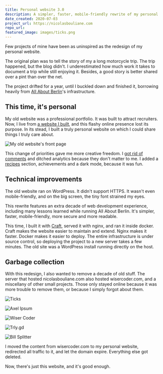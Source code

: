 ```yaml
---
title: Personal website 3.0
description: A simpler, faster, mobile-friendly rewrite of my personal website.
date_created: 2020-07-03
project_url: https://nicolasbouliane.com
repo_url: 
featured_image: images/ticks.png
---
```


Few projects of mine have been as uninspired as the redesign of my personal website.

The original plan was to tell the story of my a long motorcycle trip. The trip happened, but the blog didn't. I underestimated how much work it takes to document a trip while still enjoying it. Besides, a good story is better shared over a pint than over the net.

The project drifted for a year, until I buckled down and finished it, borrowing heavily from [All About Berlin](/projects/all-about-berlin)'s infrastructure.

## This time, it's personal

My old website was a professional portfolio. It was built to attract recruiters. Now, I live from [a website I built](/projects/all-about-berlin), and this flashy online presence lost its purpose. In its stead, I built a truly personal website on which I could share things I truly care about.

![](/images/old-nicolasbouliane-website.png "My old website's front page")

This change of priorities gave me more creative freedom. I [got rid of comments](/blog/no-comments-on-website) and ditched analytics because they don't matter to me. I added a [recipes](/recipes) section, achievements and a dark mode, because it was fun.

## Technical improvements

The old website ran on WordPress. It didn't support HTTPS. It wasn't even mobile-friendly, and on the big screen, the tiny font strained my eyes.

This rewrite features an extra decade of web development experience, including many lessons learned while running All About Berlin. It's simpler, faster, mobile-friendly, more secure and more readable.

 This time, I built it with [Craft](https://craftcms.com/), served it with nginx, and ran it inside docker. Craft makes the website easier to maintain and extend. Nginx makes it faster. Docker makes it easier to deploy. The entire infrastructure is under source control, so deploying the project to a new server takes a few minutes. The old site was a WordPress install running directly on the host.

## Garbage collection

With this redesign, I also wanted to remove a decade of old stuff. The server that hosted nicolasbouliane.com also hosted wisercoder.com, and a miscellany of other small projects. Those only stayed online because it was more trouble to remove them, or because I simply forgot about them.

![](/images/ticks.png "Ticks")

![](/images/axelipsum.png "Axel Ipsum")

![](/images/wisercoder.png "Wiser Coder")

![](/images/trlygd.png "Trly.gd")

![](/images/billsplitter.png "Bill Splitter")

I moved the content from wisercoder.com to my personal website, redirected all traffic to it, and let the domain expire. Everything else got deleted.

Now, there's just this website, and it's good enough.